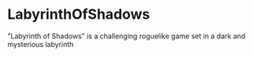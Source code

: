 # LabyrinthOfShadows
"Labyrinth of Shadows" is a challenging roguelike game set in a dark and mysterious labyrinth
